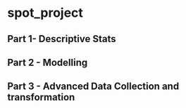 # spot_project


## Part 1- Descriptive Stats


## Part 2 - Modelling


## Part 3 - Advanced Data Collection and transformation
